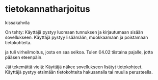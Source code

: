 # tietokannatharjoitus

kissakahvila

On tehty:
Käyttäjä pystyy luomaan tunnuksen ja kirjautumaan sisään sovellukseen.
Käyttäjä pystyy lisäämään, muokkaamaan ja poistamaan tietokohteita.

ja tuli virheilmoitus, josta en saa selkoa. Tulen 04.02 tiistaina pajalle, jotta pääsen eteenpäin.

Jäi tekemättä vielä:
Käyttäjä näkee sovellukseen lisätyt tietokohteet.
Käyttäjä pystyy etsimään tietokohteita hakusanalla tai muulla perusteella.

